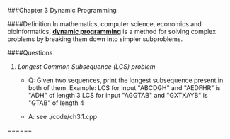 ###Chapter 3 Dynamic Programming

####Definition
In mathematics, computer science, economics and bioinformatics, [**dynamic programming**](http://en.wikipedia.org/wiki/Dynamic_programming) is a method for solving complex problems by breaking them down into simpler subproblems.


####Questions


1. *Longest Common Subsequence (LCS) problem*
   - Q: Given two sequences, print the longest subsequence present in both of them.
     Example:
         LCS for input "ABCDGH" and "AEDFHR" is "ADH" of length 3
         LCS for input "AGGTAB" and  "GXTXAYB" is "GTAB" of length 4

   - A: see ./code/ch3.1.cpp

======
